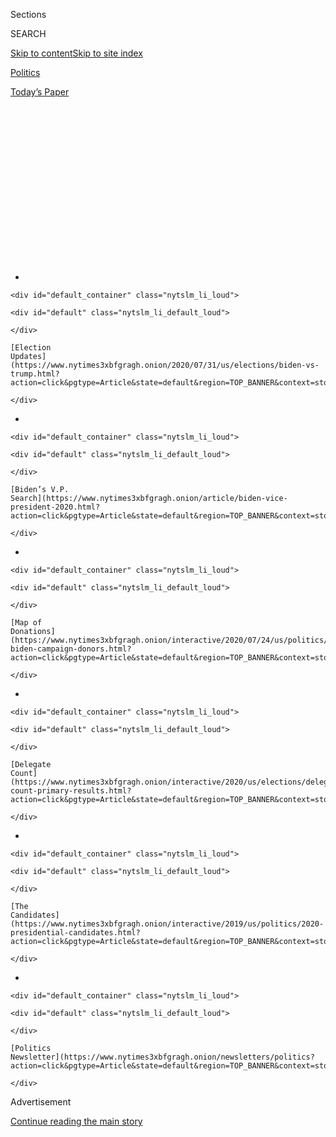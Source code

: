 <div id="app">

<div>

<div>

<div>

<div class="NYTAppHideMasthead css-1q2w90k e1suatyy0">

<div class="section css-ui9rw0 e1suatyy2">

<div class="css-eph4ug er09x8g0">

<div class="css-6n7j50">

</div>

<span class="css-1dv1kvn">Sections</span>

<div class="css-10488qs">

<span class="css-1dv1kvn">SEARCH</span>

</div>

[Skip to content](#site-content)[Skip to site
index](#site-index)

</div>

<div id="masthead-section-label" class="css-1wr3we4 eaxe0e00">

[Politics](https://www.nytimes3xbfgragh.onion/section/politics)

</div>

<div class="css-10698na e1huz5gh0">

</div>

</div>

<div id="masthead-bar-one" class="section hasLinks css-15hmgas e1csuq9d3">

<div class="css-uqyvli e1csuq9d0">

</div>

<div class="css-1uqjmks e1csuq9d1">

</div>

<div class="css-9e9ivx">

[](https://myaccount.nytimes3xbfgragh.onion/auth/login?response_type=cookie&client_id=vi)

</div>

<div class="css-1bvtpon e1csuq9d2">

[Today’s
Paper](https://www.nytimes3xbfgragh.onion/section/todayspaper)

</div>

</div>

</div>

</div>

<div data-aria-hidden="false">

<div id="site-content" data-role="main">

<div>

<div class="css-1aor85t" style="opacity:0.000000001;z-index:-1;visibility:hidden">

<div class="css-1hqnpie">

<div class="css-epjblv">

<span class="css-17xtcya">[Politics](/section/politics)</span><span class="css-x15j1o">|</span><span class="css-fwqvlz">How
Immigrant Twin Brothers Are Beating Trump’s Team on
Facebook</span>

</div>

<div class="css-k008qs">

<div class="css-1iwv8en">

<span class="css-18z7m18"></span>

<div>

</div>

</div>

<span class="css-1n6z4y">https://nyti.ms/3dSyu1C</span>

<div class="css-1705lsu">

<div class="css-4xjgmj">

<div class="css-4skfbu" data-role="toolbar" data-aria-label="Social Media Share buttons, Save button, and Comments Panel with current comment count" data-testid="share-tools">

  - 
  - 
  - 
  - 
    
    <div class="css-6n7j50">
    
    </div>

  - 
  - 

</div>

</div>

</div>

</div>

</div>

</div>

<div id="NYT_TOP_BANNER_REGION" class="css-13pd83m">

<div>

<div id="styln-elections-notifications-menu" class="section interactive-content interactive-size-medium css-1edisqu">

<div class="css-17ih8de interactive-body">

<div class="nytslm_innerContainer" data-aria-live="polite">

<div class="nytslm_title">

</div>

  - 
    
    <div id="default_container" class="nytslm_li_loud">
    
    <div id="default" class="nytslm_li_default_loud">
    
    </div>
    
    [Election
    Updates](https://www.nytimes3xbfgragh.onion/2020/07/31/us/elections/biden-vs-trump.html?action=click&pgtype=Article&state=default&region=TOP_BANNER&context=storylines_menu)
    
    </div>

  - 
    
    <div id="default_container" class="nytslm_li_loud">
    
    <div id="default" class="nytslm_li_default_loud">
    
    </div>
    
    [Biden’s V.P.
    Search](https://www.nytimes3xbfgragh.onion/article/biden-vice-president-2020.html?action=click&pgtype=Article&state=default&region=TOP_BANNER&context=storylines_menu)
    
    </div>

  - 
    
    <div id="default_container" class="nytslm_li_loud">
    
    <div id="default" class="nytslm_li_default_loud">
    
    </div>
    
    [Map of
    Donations](https://www.nytimes3xbfgragh.onion/interactive/2020/07/24/us/politics/trump-biden-campaign-donors.html?action=click&pgtype=Article&state=default&region=TOP_BANNER&context=storylines_menu)
    
    </div>

  - 
    
    <div id="default_container" class="nytslm_li_loud">
    
    <div id="default" class="nytslm_li_default_loud">
    
    </div>
    
    [Delegate
    Count](https://www.nytimes3xbfgragh.onion/interactive/2020/us/elections/delegate-count-primary-results.html?action=click&pgtype=Article&state=default&region=TOP_BANNER&context=storylines_menu)
    
    </div>

  - 
    
    <div id="default_container" class="nytslm_li_loud">
    
    <div id="default" class="nytslm_li_default_loud">
    
    </div>
    
    [The
    Candidates](https://www.nytimes3xbfgragh.onion/interactive/2019/us/politics/2020-presidential-candidates.html?action=click&pgtype=Article&state=default&region=TOP_BANNER&context=storylines_menu)
    
    </div>

  - 
    
    <div id="default_container" class="nytslm_li_loud">
    
    <div id="default" class="nytslm_li_default_loud">
    
    </div>
    
    [Politics
    Newsletter](https://www.nytimes3xbfgragh.onion/newsletters/politics?action=click&pgtype=Article&state=default&region=TOP_BANNER&context=storylines_menu)
    
    </div>

</div>

</div>

</div>

</div>

</div>

<div id="top-wrapper" class="css-1sy8kpn">

<div id="top-slug" class="css-l9onyx">

Advertisement

</div>

[Continue reading the main
story](#after-top)

<div class="ad top-wrapper" style="text-align:center;height:100%;display:block;min-height:250px">

<div id="top" class="place-ad" data-position="top" data-size-key="top">

</div>

</div>

<div id="after-top">

</div>

</div>

<div>

<div id="sponsor-wrapper" class="css-1hyfx7x">

<div id="sponsor-slug" class="css-19vbshk">

Supported by

</div>

[Continue reading the main
story](#after-sponsor)

<div id="sponsor" class="ad sponsor-wrapper" style="text-align:center;height:100%;display:block">

</div>

<div id="after-sponsor">

</div>

</div>

<div class="css-186x18t">

</div>

<div class="css-1vkm6nb ehdk2mb0">

# How Immigrant Twin Brothers Are Beating Trump’s Team on Facebook

</div>

Occupy Democrats, a Facebook page that Rafael and Omar Rivero started
eight years ago, has emerged as a counterweight to right-wing meme
machines.

<div class="css-79elbk" data-testid="photoviewer-wrapper">

<div class="css-z3e15g" data-testid="photoviewer-wrapper-hidden">

</div>

<div class="css-1a48zt4 ehw59r15" data-testid="photoviewer-children">

![<span class="css-16f3y1r e13ogyst0" data-aria-hidden="true">Rafael
Rivero, left, and Omar Rivero, twin brothers and founders of Occupy
Democrats, posed for portraits via
zoom.</span><span class="css-cnj6d5 e1z0qqy90" itemprop="copyrightHolder"><span class="css-1ly73wi e1tej78p0">Credit...</span><span><span>Celeste
Sloman for The New York
Times</span></span></span>](https://static01.graylady3jvrrxbe.onion/images/2020/05/18/us/politics/00occupydems-1/00occupydems-1-articleLarge-v2.jpg?quality=75&auto=webp&disable=upscale)

</div>

</div>

<div class="css-18e8msd">

<div class="css-vp77d3 epjyd6m0">

<div class="css-hus3qt ey68jwv0" data-aria-hidden="true">

[![Nick
Corasaniti](https://static01.graylady3jvrrxbe.onion/images/2018/06/13/multimedia/author-nick-corasaniti/author-nick-corasaniti-thumbLarge-v2.png
"Nick Corasaniti")](https://www.nytimes3xbfgragh.onion/by/nick-corasaniti)

</div>

<div class="css-1baulvz">

By [<span class="css-1baulvz last-byline" itemprop="name">Nick
Corasaniti</span>](https://www.nytimes3xbfgragh.onion/by/nick-corasaniti)

</div>

</div>

  - 
    
    <div class="css-ld3wwf e16638kd2">
    
    May 18,
    2020
    
    </div>

  - 
    
    <div class="css-4xjgmj">
    
    <div class="css-d8bdto" data-role="toolbar" data-aria-label="Social Media Share buttons, Save button, and Comments Panel with current comment count" data-testid="share-tools">
    
      - 
      - 
      - 
      - 
        
        <div class="css-6n7j50">
        
        </div>
    
      - 
      - 
    
    </div>
    
    </div>

</div>

<div class="css-mdjrty">

[Leer en
español](https://www.nytimes3xbfgragh.onion/es/2020/05/21/espanol/occupy-democrats-facebook-trump.html "Read in Spanish")

</div>

</div>

<div class="section meteredContent css-1r7ky0e" name="articleBody" itemprop="articleBody">

<div class="css-1fanzo5 StoryBodyCompanionColumn">

<div class="css-53u6y8">

It was a campaign video that reached seemingly every Democratic corner
of the internet: former President Barack Obama’s 12-minute endorsement
of his former vice president and indictment of the current president. On
Mr. Obama’s Facebook page, one of the most popular destinations in
politics with 55.3 million followers, his endorsement of [Joseph R.
Biden
Jr.](https://www.nytimes3xbfgragh.onion/interactive/2020/us/elections/joe-biden.html)
was viewed more than four million times.

But another Facebook page, run by twin brothers who immigrated from
Mexico, reached substantially more eyes. Their reposting of Mr. Obama’s
endorsement, with a simple “BREAKING” text over the video, clocked over
23 million views.

Meet Rafael and Omar Rivero, the co-founders of Occupy Democrats, the
social media mavens of the left who are quickly emerging as a
counterweight to the dominance of right-wing online sites.

In a presidential race playing out on iPhones and screens more than any
in history, in part because of the coronavirus pandemic, these digital
entrepreneurs can drive the political conversation online and influence
how candidates are seen as much as a campaign’s well-funded digital
advisers can.

</div>

</div>

<div class="css-1fanzo5 StoryBodyCompanionColumn">

<div class="css-53u6y8">

The twins, 33, started the Occupy Democrats Facebook page eight years
ago and, combined with an accompanying website, they have reached a
digital dominance rarely seen among liberals — one that keeps pace with
viral news sites and regularly outperforms [President
Trump](https://www.nytimes3xbfgragh.onion/interactive/2020/us/elections/donald-trump.html)’s
own page, as well as the Daily Caller, Fox News and other right-wing
websites or personalities. What was once a hobby between gigs has grown
into a full-fledged, full-time operation with five additional staffers.

Over the past month, nearly half of the 40 top-performing videos on
Facebook that mention “Trump” were from Occupy Democrats. They have had
a top-10 performing post on Facebook regularly for months. A video they
recently posted [called “The Liar Tweets
Tonight,”](https://www.facebookcorewwwi.onion/watch/?v=236673061013278)
sung by a choir of individually recorded voters to the tune of “The Lion
Sleeps Tonight,” was viewed 41 million times, among the most-watched
videos on Facebook over the last month.

“Democratic voters are tired of the Democratic Party kind of taking
barrages from Republicans on the right on social media and Trump
himself, taking that lying down and not fighting back,” Omar Rivero
said. “So we fight back with the truth. But we make sure that we punch
them in the mouth with the truth.”

Though they claim not to have taken tactics from the right, there are
some clear commonalities between the Occupy Democrats posts and some of
the right-wing sites that have mastered the art of writing shareable
copy that acts like gasoline on a social media outrage fire — amplified
by anger-inducing adjectives contextualizing the news, or an all-caps
“BREAKING” to introduce a post.

They also are relentless in their posting on Facebook. On Sunday, a
relatively slow news day by the Trump-era pandemic standards, the
Facebook page published 80 items, a mix of original, text-heavy memes;
cross-posts from Mr. Biden’s social media pages; commentary with links
to mainstream news stories and videos; and links to original posts on
the Occupy Democrats website.

</div>

</div>

<div class="css-1fanzo5 StoryBodyCompanionColumn">

<div class="css-53u6y8">

It has helped them earn 25 million more interactions than Mr. Trump’s
page, and 63 million more interactions than Mr. Biden’s over the past 30
days on Facebook, according to CrowdTangle, a Facebook-owned data
tool.

<div id="NYT_MAIN_CONTENT_1_REGION" class="css-9tf9ac">

<div>

<div id="styln-nfldraft-updates-block" class="section interactive-content interactive-size-medium css-1ftcdic">

<div class="css-17ih8de interactive-body">

<div id="styln-briefing-block" data-asset-id="">

<div class="briefing-block-header-section">

# [Latest Updates: 2020 Election](https://www.nytimes3xbfgragh.onion/2020/07/31/us/elections/biden-vs-trump.html?action=click&pgtype=Article&state=default&region=MAIN_CONTENT_1&context=storylines_live_updates)

<div class="briefing-block-ts">

Updated 2020-08-01T01:26:45.732Z

</div>

</div>

  - [Kamala Harris, a top vice-presidential contender, confronts double
    standards.](https://www.nytimes3xbfgragh.onion/2020/07/31/us/elections/biden-vs-trump.html?action=click&pgtype=Article&state=default&region=MAIN_CONTENT_1&context=storylines_live_updates#link-29fdff45)
  - [Karen Bass and Susan Rice are rising on Biden’s vice-presidential
    shortlist.](https://www.nytimes3xbfgragh.onion/2020/07/31/us/elections/biden-vs-trump.html?action=click&pgtype=Article&state=default&region=MAIN_CONTENT_1&context=storylines_live_updates#link-13ec3d9c)
  - [Trump says Russian bounties to kill U.S. troops ‘never took
    place.’](https://www.nytimes3xbfgragh.onion/2020/07/31/us/elections/biden-vs-trump.html?action=click&pgtype=Article&state=default&region=MAIN_CONTENT_1&context=storylines_live_updates#link-49e9a016)

<div class="briefing-block-footer">

<div class="briefing-block-footer-meta">

[See more
updates](https://www.nytimes3xbfgragh.onion/2020/07/31/us/elections/biden-vs-trump.html?action=click&pgtype=Article&state=default&region=MAIN_CONTENT_1&context=storylines_live_updates)

</div>

</div>

</div>

</div>

</div>

</div>

</div>

Occupy Democrats is a rare bright spot for a party and political wing
that once was proudly “the party of tech” but has since ceded nearly
every digital stronghold to the right. As Mr. Biden, the presumptive
Democratic presidential nominee, is moving headlong into a general
election with a digital operation that is dwarfed by the Trump campaign,
the Occupy team has started to step in.

“I think one of the big mistakes of 2016 was not immediately embracing
Hillary as a change agent and as someone to get excited about,” Rafael
Rivero said.

Rafael also wanted to prove that, yes, Mr. Biden could indeed go viral.

On the same day Senator Bernie Sanders suspended his campaign, Rafael
started the “Ridin’ with Biden 2020” page, employing meme tactics,
social media copy and video promotion similar to those that power the
central Occupy Democrats page.

An [Avengers-esque meme of Mr.
Biden](https://www.facebookcorewwwi.onion/ridinwithbiden2020/posts/119595033036839),
Jill Biden, Mr. Obama and Michelle Obama striding across the White House
lawn overlaid with the text “When America Was Great” reached 2.2 million
viewers.

Soon, the “Ridin’ With Biden” page was outperforming the campaign’s own
account, with their own content.

A [digital video ad
released](https://www.facebookcorewwwi.onion/7860876103/videos/3085674444800331)
by the Biden campaign received more than one million views on Facebook,
a successful showing for most campaigns. But on “Ridin’ With Biden,” it
got 8.6 million views, with little added window dressing than text on
the video that read: “Holy cow … this Biden ad is GOOD 🔥🔥🔥.”

</div>

</div>

<div class="css-1fanzo5 StoryBodyCompanionColumn">

<div class="css-53u6y8">

When the Occupy page shared the live video of Hillary Clinton endorsing
Mr. Biden, the live viewership jumped from 15,000 to 25,000 in a matter
of minutes.

Democratic campaign operatives note that these types of booming online
communities benefit from being a bit rougher around the edges.

“They’re able to say things that are not quite as polished as what the
parties are going to produce or what the Biden campaign is going to
produce, or any campaign,” said Kenneth Pennington, a Democratic digital
strategist who was Mr. Sanders’ digital director in 2016. “But it’s kind
of the unvarnished, unpolished stuff that actually does really well
online because people are seeking that kind of authentic sass.”

Mr. Pennington added that these types of pages can help boost a campaign
as well, crediting a different Facebook page — The People for Bernie
Sanders — as one of the reasons Mr. Sanders catapulted “from a no-shot
candidate into an online sensation that raised $230 million in 2016.”

While the social media dominance of Occupy Democrats may surprise some,
social media experts note that there has always been a liveliness among
liberal groups online, but they just get less attention.

Whitney Phillips, a media studies and communications professor at
Syracuse University, said the reported distress on the left about
“losing the edge on social media” wasn’t the full picture. “The
framing is maybe not fully representing all of the activity and all the
vibrancy that’s happening on the left because all the stories get
written about what Ben Shapiro is up to,” she said, referring to the
popular conservative writer.

</div>

</div>

<div class="css-79elbk" data-testid="photoviewer-wrapper">

<div class="css-z3e15g" data-testid="photoviewer-wrapper-hidden">

</div>

<div class="css-1a48zt4 ehw59r15" data-testid="photoviewer-children">

![<span class="css-16f3y1r e13ogyst0" data-aria-hidden="true">The video
of former President Barack Obama endorsing former vice president Joseph
R. Biden Jr. was viewed more than 23 million times on Occupy Democrats’
Facebook
page.</span>](https://static01.graylady3jvrrxbe.onion/images/2020/05/17/us/politics/00occupydems-02/00occupydems-02-articleLarge.png?quality=75&auto=webp&disable=upscale)

</div>

</div>

<div class="css-1fanzo5 StoryBodyCompanionColumn">

<div class="css-53u6y8">

Occupy Democrats does try to give readers their vegetables, too. A post
about Senator Mitch McConnell’s comments on the newest Democratic
proposal for a coronavirus relief package, for example, included
highlights from the Democratic proposal.

</div>

</div>

<div class="css-1fanzo5 StoryBodyCompanionColumn">

<div class="css-53u6y8">

“People clicked to be mad about McConnell, but while they read about
that, they learn about what the Democrats are doing,” said Colin Taylor,
the editor in chief of Occupy Democrats. “In this kind of outrage-heavy
online sphere, it’s kind of hard to get people’s attention with the more
wonky stuff.”

The group’s origins date to the movement that informs its name — and a
dissatisfaction with it. The Rivero twins found themselves in Zuccotti
Park back in 2012, when the Occupy movement had camped out in Lower
Manhattan and quickly garnered a national news profile. Both brothers
were drawn to the ideals of the movement — economic equality, social
justice and addressing climate change — but they saw the Occupy
movement’s leaderless ethos as a critical failure, and one that would
never allow it to grow.

“I looked around and thought, wow, there’s not a single Occupy
congressman,” Omar Rivero said. “In the end, we’re not pulling the
levers of power. So I thought, well, you know, maybe we should try to
make Occupy a force that not only helps Democrats but also keeps them
honest. Similar to what the Tea Party is doing to Republicans.”

Omar started the Facebook page after leaving a job at an investment bank
— “working for the man at a bank” — heavy in debt to both the federal
government and his mother after earning an undergraduate degree from
Cornell University and a master’s degree from ESCP Europe. In between
side gigs cleaning short-term rental apartments, and sometimes while
cleaning, he continued to build an audience. But he needed help with the
visuals.

Omar turned to his twin brother, who was running his own real-estate
rental business in Miami at the time, to put his graphic design
background to use and join the effort.

“My mom staged an intervention, literally, with my aunt and uncle,”
Rafael said. “They thought, you guys got the scholarships to Swarthmore
and Cornell, and you guys are throwing all that away to focus on
something called a Facebook page.”

</div>

</div>

<div class="css-1fanzo5 StoryBodyCompanionColumn">

<div class="css-53u6y8">

But with Rafael making memes, the page began to grow. Quickly. The two
moved to California and lived in a friend’s pool house. When the demand
for content grew beyond the twins’ capabilities, they posted hiring ads
on Craigslist. Mr. Taylor, a former line cook who blogged on the side,
was their first hire, and the pool house soon doubled as the Occupy
newsroom, now with multiple writers churning out dozens of posts a day,
building both the Facebook page and the website into traffic machines.

They survived the reorientation of the Facebook algorithm after the 2016
election — which pushed down independent, less verified sites in favor
of more mainstream news content — by repeatedly boosting and sharing
mainstream news articles, introduced with their own spin. Though they
had to lay off a few writers in the wake of those Facebook changes, they
have kept churning out content.

And, of course, countless memes.

The memes and videos are what generate the most engagement, and Occupy
Democrats’ white-and-yellow text on a black background both grabs the
eye with its harsh color contrast and conveys a sense of urgency.
Distilling the news into a single shareable photo that remains on
Facebook has quickly caught on, particularly among older users.

But with this newfound power, the Rivero brothers want to expand and
build a broader network with other Democrats.

“We’re not only the largest political network on Facebook, but we’re the
largest partisan political network on Facebook,” said Omar. “And I think
that the Democrats should take advantage of
that.”

</div>

</div>

</div>

<div>

</div>

<div>

</div>

<div id="NYT_BELOW_MAIN_CONTENT_REGION">

<div>

<div id="STLYN_guide_v1_STYLN_guide_a" class="section css-l08pwh interactive-content interactive-size-medium">

<div class="css-17ih8de interactive-body">

<div class="g-story g-freebird g-max-limit" data-preview-slug="styln-scroll-guide">

</div>

<div id="g-electionguide-id" class="g-electionguide">

<div class="g-electionguide-container">

<div class="g-electionguide-wrapper">

<div class="g-electionguide-logo">

</div>

# Our 2020 Election Guide

Updated July 31, 2020

  - 
    
    -----
    
    ## The Latest
    
      - President Trump’s assault on the Postal Service is intersecting
        with his attacks on mail-in voting. [Voting rights groups say it
        is a recipe for
        disaster.](https://www.nytimes3xbfgragh.onion/2020/07/31/us/politics/trump-usps-mail-delays.html?action=click&pgtype=Article&state=default&region=BELOW_MAIN_CONTENT&context=storylines_guide)

  - 
    
    -----
    
    ## Biden’s V.P. Search
    
      - [Here are 13
        women](https://www.nytimes3xbfgragh.onion/article/biden-vice-president-2020.html?action=click&pgtype=Article&state=default&region=BELOW_MAIN_CONTENT&context=storylines_guide)
        who have been under consideration to be Joe Biden’s running
        mate, and why each might be chosen — and might not be.

  - 
    
    -----
    
    ## Keep Up With Our Coverage
    
      - Get an
        [email](https://www.nytimes3xbfgragh.onion/newsletters/politics?action=click&pgtype=Article&state=default&region=BELOW_MAIN_CONTENT&context=storylines_guide)
        recapping the day’s news
    
    <!-- end list -->
    
      - Download our mobile app on
        [iOS](https://apps.apple.com/us/app/nytimes/id284862083?ls=1&mat_click_id=5c79ae7455014fd1bd66b5610c05b8f2-20191112-16948&referrer=mat_click_id%3D5c79ae7455014fd1bd66b5610c05b8f2-20191112-16948%26link_click_id%3D722930677036718082)
        and
        [Android](http://a.localytics.com/android?id=com.nytimes.android&referrer=utm_source%3Dother_nyt_mobile_web%26utm_medium%3DWeb%2520page%26utm_term%3DGeneral%2520Mobile%2520Page%26utm_campaign%3DNYT%2520Mobile%2520General%2520Page)
        and turn on Breaking News and Politics alerts

</div>

</div>

</div>

</div>

</div>

</div>

</div>

<div>

</div>

<div>

<div id="bottom-wrapper" class="css-1ede5it">

<div id="bottom-slug" class="css-l9onyx">

Advertisement

</div>

[Continue reading the main
story](#after-bottom)

<div id="bottom" class="ad bottom-wrapper" style="text-align:center;height:100%;display:block;min-height:90px">

</div>

<div id="after-bottom">

</div>

</div>

</div>

</div>

</div>

## Site Index

<div>

</div>

## Site Information Navigation

  - [© <span>2020</span> <span>The New York Times
    Company</span>](https://help.nytimes3xbfgragh.onion/hc/en-us/articles/115014792127-Copyright-notice)

<!-- end list -->

  - [NYTCo](https://www.nytco.com/)
  - [Contact
    Us](https://help.nytimes3xbfgragh.onion/hc/en-us/articles/115015385887-Contact-Us)
  - [Work with us](https://www.nytco.com/careers/)
  - [Advertise](https://nytmediakit.com/)
  - [T Brand Studio](http://www.tbrandstudio.com/)
  - [Your Ad
    Choices](https://www.nytimes3xbfgragh.onion/privacy/cookie-policy#how-do-i-manage-trackers)
  - [Privacy](https://www.nytimes3xbfgragh.onion/privacy)
  - [Terms of
    Service](https://help.nytimes3xbfgragh.onion/hc/en-us/articles/115014893428-Terms-of-service)
  - [Terms of
    Sale](https://help.nytimes3xbfgragh.onion/hc/en-us/articles/115014893968-Terms-of-sale)
  - [Site
    Map](https://spiderbites.nytimes3xbfgragh.onion)
  - [Help](https://help.nytimes3xbfgragh.onion/hc/en-us)
  - [Subscriptions](https://www.nytimes3xbfgragh.onion/subscription?campaignId=37WXW)

</div>

</div>

</div>

</div>
